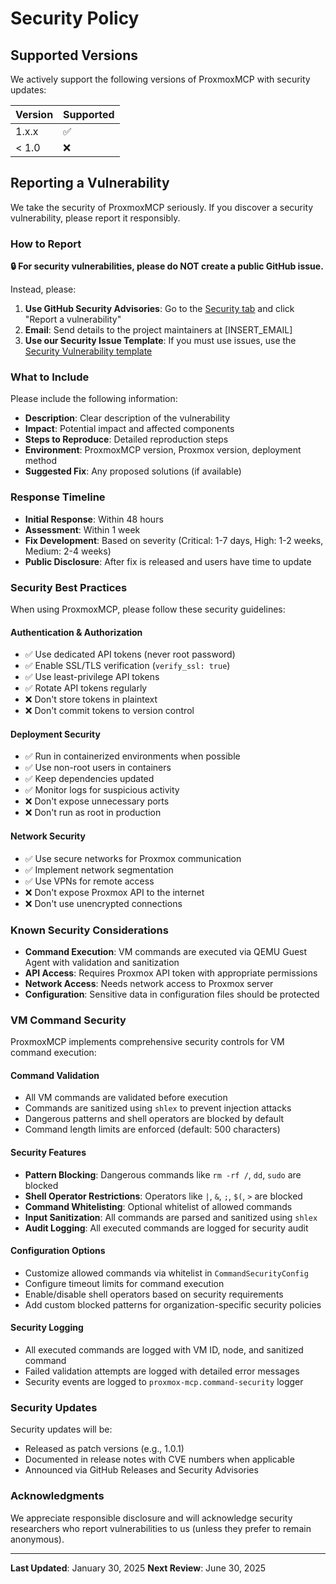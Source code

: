 # Security Policy

## Supported Versions

We actively support the following versions of ProxmoxMCP with security updates:

| Version | Supported          |
| ------- | ------------------ |
| 1.x.x   | :white_check_mark: |
| < 1.0   | :x:                |

## Reporting a Vulnerability

We take the security of ProxmoxMCP seriously. If you discover a security vulnerability, please report it responsibly.

### How to Report

**🔒 For security vulnerabilities, please do NOT create a public GitHub issue.**

Instead, please:

1. **Use GitHub Security Advisories**: Go to the
   [Security tab](https://github.com/basher83/ProxmoxMCP/security/advisories) and
   click "Report a vulnerability"
2. **Email**: Send details to the project maintainers at [INSERT_EMAIL]
3. **Use our Security Issue Template**: If you must use issues, use the
   [Security Vulnerability template](https://github.com/basher83/ProxmoxMCP/issues/new?template=security_vulnerability.md)

### What to Include

Please include the following information:

- **Description**: Clear description of the vulnerability
- **Impact**: Potential impact and affected components
- **Steps to Reproduce**: Detailed reproduction steps
- **Environment**: ProxmoxMCP version, Proxmox version, deployment method
- **Suggested Fix**: Any proposed solutions (if available)

### Response Timeline

- **Initial Response**: Within 48 hours
- **Assessment**: Within 1 week
- **Fix Development**: Based on severity (Critical: 1-7 days, High: 1-2 weeks, Medium: 2-4 weeks)
- **Public Disclosure**: After fix is released and users have time to update

### Security Best Practices

When using ProxmoxMCP, please follow these security guidelines:

#### Authentication & Authorization

- ✅ Use dedicated API tokens (never root password)
- ✅ Enable SSL/TLS verification (`verify_ssl: true`)
- ✅ Use least-privilege API tokens
- ✅ Rotate API tokens regularly
- ❌ Don't store tokens in plaintext
- ❌ Don't commit tokens to version control

#### Deployment Security

- ✅ Run in containerized environments when possible
- ✅ Use non-root users in containers
- ✅ Keep dependencies updated
- ✅ Monitor logs for suspicious activity
- ❌ Don't expose unnecessary ports
- ❌ Don't run as root in production

#### Network Security

- ✅ Use secure networks for Proxmox communication
- ✅ Implement network segmentation
- ✅ Use VPNs for remote access
- ❌ Don't expose Proxmox API to the internet
- ❌ Don't use unencrypted connections

### Known Security Considerations

- **Command Execution**: VM commands are executed via QEMU Guest Agent with validation and sanitization
- **API Access**: Requires Proxmox API token with appropriate permissions
- **Network Access**: Needs network access to Proxmox server
- **Configuration**: Sensitive data in configuration files should be protected

### VM Command Security

ProxmoxMCP implements comprehensive security controls for VM command execution:

#### Command Validation
- All VM commands are validated before execution
- Commands are sanitized using `shlex` to prevent injection attacks
- Dangerous patterns and shell operators are blocked by default
- Command length limits are enforced (default: 500 characters)

#### Security Features
- **Pattern Blocking**: Dangerous commands like `rm -rf /`, `dd`, `sudo` are blocked
- **Shell Operator Restrictions**: Operators like `|`, `&`, `;`, `$(`, `>` are blocked
- **Command Whitelisting**: Optional whitelist of allowed commands
- **Input Sanitization**: All commands are parsed and sanitized using `shlex`
- **Audit Logging**: All executed commands are logged for security audit

#### Configuration Options
- Customize allowed commands via whitelist in `CommandSecurityConfig`
- Configure timeout limits for command execution
- Enable/disable shell operators based on security requirements
- Add custom blocked patterns for organization-specific security policies

#### Security Logging
- All executed commands are logged with VM ID, node, and sanitized command
- Failed validation attempts are logged with detailed error messages
- Security events are logged to `proxmox-mcp.command-security` logger

### Security Updates

Security updates will be:

- Released as patch versions (e.g., 1.0.1)
- Documented in release notes with CVE numbers when applicable
- Announced via GitHub Releases and Security Advisories

### Acknowledgments

We appreciate responsible disclosure and will acknowledge security researchers who
report vulnerabilities to us (unless they prefer to remain anonymous).

---

**Last Updated**: January 30, 2025
**Next Review**: June 30, 2025

